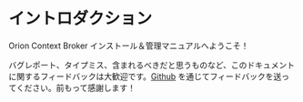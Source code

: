 # イントロダクション

Orion Context Broker インストール＆管理マニュアルへようこそ！

バグレポート、タイプミス、含まれるべきだと思うものなど、このドキュメントに関するフィードバックは大歓迎です。[Github](https://github.com/telefonicaid/fiware-orion.git) を通じてフィードバックを送ってください。前もって感謝します！
